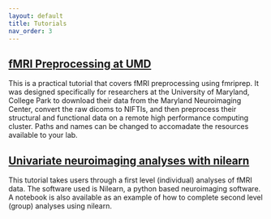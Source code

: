 ```yaml
---
layout: default
title: Tutorials
nav_order: 3
---
```



## [fMRI Preprocessing at UMD](https://github.com/hspopal/tutorials/tree/main/neuroimaging/umd_preprocessing)
This is a practical tutorial that covers fMRI preprocessing using fmriprep. It was designed specifically for researchers at the University of Maryland, College Park to download their data from the Maryland Neuroimaging Center, convert the raw dicoms to NIFTIs, and then preprocess their structural and functional data on a remote high performance computing cluster. Paths and names can be changed to accomadate the resources available to your lab.  


## [Univariate neuroimaging analyses with nilearn](https://github.com/hspopal/tutorials/tree/main/neuroimaging/univariate_analyses)
This tutorial takes users through a first level (individual) analyses of fMRI data. The software used is Nilearn, a python based neuroimaging software. A notebook is also available as an example of how to complete second level (group) analyses using nilearn.

